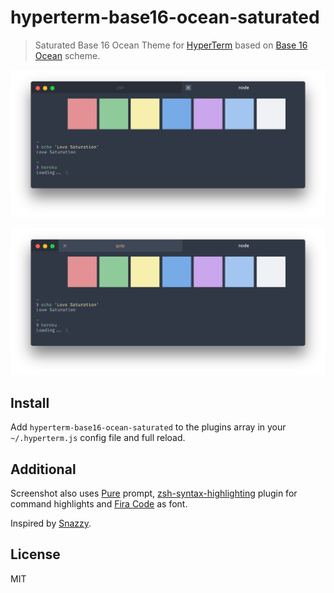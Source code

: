 # hyperterm-base16-ocean-saturated

> Saturated Base 16 Ocean Theme for [HyperTerm](https://hyperterm.org) based on [Base 16 Ocean](https://github.com/dunovank/oceans16-syntax) scheme.

![](screen.png)


![](screen_activity.png)


## Install

Add `hyperterm-base16-ocean-saturated` to the plugins array in your `~/.hyperterm.js` config file and full reload.


## Additional

Screenshot also uses [Pure](https://github.com/sindresorhus/pure) prompt, [zsh-syntax-highlighting](https://github.com/zsh-users/zsh-syntax-highlighting) plugin for command highlights and [Fira Code](https://github.com/tonsky/FiraCode) as font.

Inspired by [Snazzy](https://github.com/sindresorhus/hyperterm-snazzy).


## License

MIT
